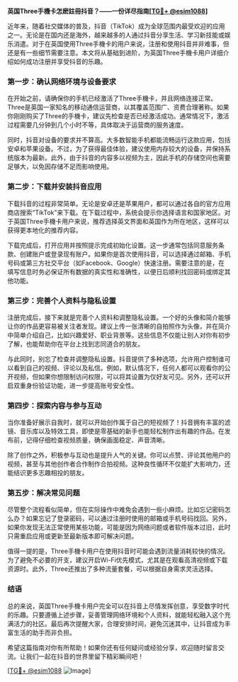 **英国Three手機卡怎麽註冊抖音？——一份详尽指南[[TG💪+ @esim1088](https://t.me/s/esim1088)]**

近年来，随着社交媒体的普及，抖音（TikTok）成为全球范围内最受欢迎的应用之一。无论是在国内还是海外，越来越多的人通过抖音分享生活、学习新技能或娱乐消遣。对于在英国使用Three手機卡的用户来说，注册和使用抖音并非难事，但还是有一些细节需要注意。本文将从基础到进阶，为英国Three手機卡用户详细介绍如何成功注册并享受抖音的乐趣。

### 第一步：确认网络环境与设备要求

在开始之前，请确保你的手机已经激活了Three手機卡，并且网络连接正常。Three是英国一家知名的移动通信运营商，以其覆盖范围广、资费合理著称。如果你刚刚购买了Three的手機卡，建议先检查是否已经激活成功。通常情况下，激活过程需要几分钟到几个小时不等，具体取决于运营商的服务速度。

同时，抖音对设备的要求并不算高。大多数智能手机都能流畅运行这款应用，包括安卓和苹果设备。不过，为了获得最佳体验，建议使用内存较大的设备，并保持系统版本为最新。此外，由于抖音的内容多以视频为主，因此手机的存储空间也需要足够大，以免因存储不足而影响使用。

### 第二步：下载并安装抖音应用

下载抖音的过程非常简单。无论是安卓还是苹果用户，都可以通过各自的官方应用商店搜索“TikTok”来下载。在下载过程中，系统会提示你选择语言和国家地区。对于英国Three手機卡用户来说，推荐选择英文界面和英国作为所在地区，这样可以获得更本地化的推荐内容。

下载完成后，打开应用并按照提示完成初始化设置。这一步通常包括同意服务条款、创建账户或登录现有账户。如果你是首次使用抖音，可以选择通过邮箱、手机号码或第三方社交平台（如Facebook、Google）快速注册。需要注意的是，在填写信息时务必保证所有数据的真实性和准确性，以便日后顺利找回密码或绑定其他功能。

### 第三步：完善个人资料与隐私设置

注册完成后，接下来就是完善个人资料和调整隐私设置。一个好的头像和简介能够让你的作品更容易被关注者发现。建议上传一张清晰的自拍照作为头像，并在简介中简单介绍自己，比如兴趣爱好、职业背景等。这些信息不仅能让别人对你有初步了解，也能帮助你在平台上找到志同道合的朋友。

与此同时，别忘了检查并调整隐私设置。抖音提供了多种选项，允许用户控制谁可以看到自己的视频、评论以及私信。例如，默认情况下，任何人都可以观看你的公开视频，但如果你想限制访问权限，可以将其设置为仅好友可见。另外，还可以开启双重身份验证功能，进一步提高账号安全性。

### 第四步：探索内容与参与互动

当你准备好展示自我时，就可以开始创作属于自己的短视频了！抖音拥有丰富的滤镜、音乐库以及特效工具，即使是零基础的新手也能轻松制作出有趣的作品。在发布前，记得仔细检查视频质量，确保画面稳定、声音清晰。

除了创作之外，积极参与互动也是提升人气的关键。你可以点赞、评论其他用户的视频，甚至与其他创作者合作制作合拍视频。这种良性循环不仅能扩大影响力，还能结识更多志趣相投的朋友。

### 第五步：解决常见问题

尽管整个流程看似简单，但在实际操作中难免会遇到一些小麻烦。比如忘记密码怎么办？如果忘记了登录密码，可以通过注册时使用的邮箱或手机号码找回。另外，如果你发现无法正常使用某些功能，可能是因为网络问题或者软件版本过旧，此时只需重启应用或更新至最新版本即可解决问题。

值得一提的是，Three手機卡用户在使用抖音时可能会遇到流量消耗较快的情况。为了避免不必要的开支，建议开启Wi-Fi优先模式，尤其是在观看高清视频或下载资源时。此外，Three还推出了多种流量套餐，可以根据自身需求灵活选择。

### 结语

总的来说，英国Three手機卡用户完全可以在抖音上尽情发挥创意，享受数字时代的乐趣。只要遵循上述步骤，妥善管理网络环境和个人资料，就能轻松融入这个充满活力的社区。最后再次提醒大家，合理安排时间，避免沉迷其中，让抖音成为丰富生活的助手而非负担。

希望这篇指南对你有所帮助！如果你还有任何疑问或经验分享，欢迎随时留言交流。让我们一起在抖音的世界里留下精彩瞬间吧！

[[TG💪+ @esim1088](https://t.me/s/esim1088) ![Image](https://i.postimg.cc/4NQfJmqS/Snipaste-2025-05-13-00-14-12.png)]